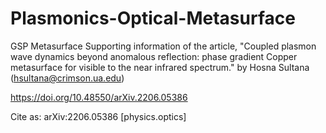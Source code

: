 # Plasmonics-Optical-Metasurface
GSP Metasurface
Supporting information of the article, "Coupled plasmon wave dynamics beyond anomalous reflection: phase gradient Copper metasurface for visible to the near infrared spectrum."
by Hosna Sultana (hsultana@crimson.ua.edu)

https://doi.org/10.48550/arXiv.2206.05386

Cite as:	arXiv:2206.05386 [physics.optics]
